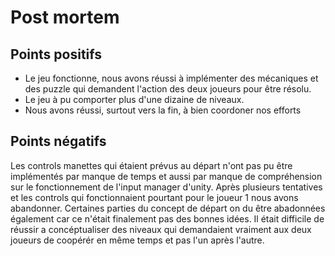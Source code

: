 # Post mortem 

## Points positifs
* Le jeu fonctionne, nous avons réussi à implémenter des mécaniques et des puzzle qui demandent l'action des deux joueurs pour être résolu.
* Le jeu à pu comporter plus d'une dizaine de niveaux.
* Nous avons réussi, surtout vers la fin, à bien coordoner nos efforts

## Points négatifs
Les controls manettes qui étaient prévus au départ n'ont pas pu être implémentés par manque de temps et aussi par manque de compréhension sur le fonctionnement de l'input manager d'unity. Après plusieurs tentatives et les controls qui fonctionnaient pourtant pour le joueur 1 nous avons abandonner. 
Certaines parties du concept de départ on du être abadonnées également car ce n'était finalement pas des bonnes idées.
Il était difficile de réussir a concéptualiser des niveaux qui demandaient vraiment aux deux joueurs de coopérér en même temps et pas l'un après l'autre.

